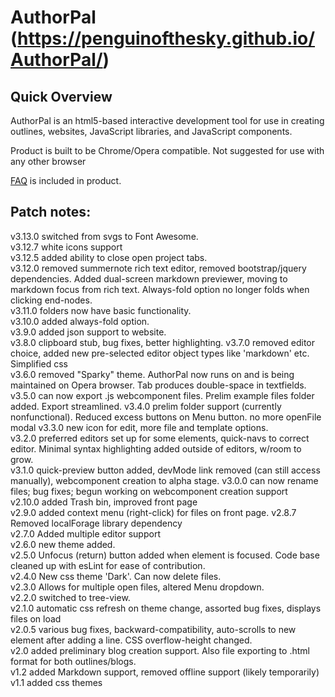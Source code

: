 # AuthorPal (https://penguinofthesky.github.io/AuthorPal/)
## Quick Overview
AuthorPal is an html5-based interactive development tool for use in creating outlines, websites, JavaScript libraries, and JavaScript components.

Product is built to be Chrome/Opera compatible. Not suggested for use with any other browser

[FAQ](help/FAQ.html) is included in product.

## Patch notes:
v3.13.0 switched from svgs to Font Awesome.  
v3.12.7 white icons support  
v3.12.5 added ability to close open project tabs.  
v3.12.0 removed summernote rich text editor, removed bootstrap/jquery dependencies. Added dual-screen markdown previewer, moving to markdown focus from rich text. Always-fold option no longer folds when clicking end-nodes.  
v3.11.0 folders now have basic functionality.  
v3.10.0 added always-fold option.  
v3.9.0 added json support to website.  
v3.8.0 clipboard stub, bug fixes, better highlighting.
v3.7.0 removed editor choice, added new pre-selected editor object types like 'markdown' etc. Simplified css  
v3.6.0 removed "Sparky" theme.  AuthorPal now runs on and is being maintained on Opera browser.  Tab produces double-space in textfields. 
v3.5.0 can now export .js webcomponent files. Prelim example files folder added. Export streamlined.
v3.4.0 prelim folder support (currently nonfunctional). Reduced excess buttons on Menu button. no more openFile modal
v3.3.0 new icon for edit, more file and template options.  
v3.2.0 preferred editors set up for some elements, quick-navs to correct editor.  Minimal syntax highlighting added outside of editors, w/room to grow.  
v3.1.0 quick-preview button added, devMode link removed (can still access manually), webcomponent creation to alpha stage.
v3.0.0 can now rename files; bug fixes; begun working on webcomponent creation support  
v2.10.0 added Trash bin, improved front page  
v2.9.0 added context menu (right-click) for files on front page.
v2.8.7 Removed localForage library dependency  
v2.7.0 Added multiple editor support  
v2.6.0 new theme added.  
v2.5.0 Unfocus (return) button added when element is focused. Code base cleaned up with esLint for ease of contribution.  
v2.4.0 New css theme 'Dark'. Can now delete files.  
v2.3.0 Allows for multiple open files, altered Menu dropdown.  
v2.2.0 switched to tree-view.  
v2.1.0 automatic css refresh on theme change, assorted bug fixes, displays files on load  
v2.0.5 various bug fixes, backward-compatibility, auto-scrolls to new element after adding a line. CSS overflow-height changed.  
v2.0 added preliminary blog creation support. Also file exporting to .html format for both outlines/blogs.  
v1.2 added Markdown support, removed offline support (likely temporarily)  
v1.1 added css themes
